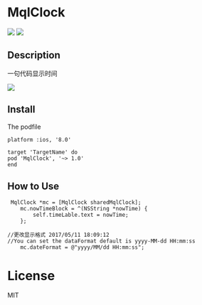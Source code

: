 # MqlClock
![](https://img.shields.io/github/license/mashape/apistatus.svg)
![](https://img.shields.io/badge/pod-v1.0-yellowgreen.svg)


## Description

一句代码显示时间

![](http://o9rpnyegw.bkt.clouddn.com/MqlClock.gif)

## Install
The podfile   

```
platform :ios, '8.0'

target 'TargetName' do
pod 'MqlClock', '~> 1.0'
end
```


## How to Use

```
 MqlClock *mc = [MqlClock sharedMqlClock];
    mc.nowTimeBlock = ^(NSString *nowTime) {
        self.timeLable.text = nowTime;
    };

```

```
//更改显示格式 2017/05/11 18:09:12
//You can set the dataFormat default is yyyy-MM-dd HH:mm:ss
	mc.dateFormat = @"yyyy/MM/dd HH:mm:ss";
```

# License
MIT